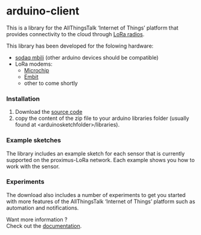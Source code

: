arduino-client
==============

This is a library for the AllThingsTalk ‘Internet of Things’ platform that provides connectivity to the cloud through [LoRa radios](https://www.lora-alliance.org/What-Is-LoRa/Technology).  

This library has been developed for the folowing hardware:
- [sodaq mbili](http://mbili.sodaq.net/) (other arduino devices should be compatible)
- LoRa modems:
	- [Microchip](http://www.microchip.com/wwwproducts/Devices.aspx?product=RN2483)
	- [Embit](http://www.embit.eu/products/wireless-modules/emb-lr1272/)
	- other to come shortly

### Installation
  1. Download the [source code](https://github.com/allthingstalk/arduino-lora/archive/master.zip)
  2. copy the content of the zip file to your arduino libraries folder (usually found at &lt;arduinosketchfolder>/libraries).
  
### Example sketches

The library includes an example sketch for each sensor that is currently supported on the proximus-LoRa network. Each example shows you how to work with the sensor.

### Experiments

The download also includes a number of experiments to get you started with more features of  the AllThingsTalk ‘Internet of Things’ platform such as automation and notifications.

Want more information ?  
Check out the [documentation](http://docs.smartliving.io/kits/lora/).

